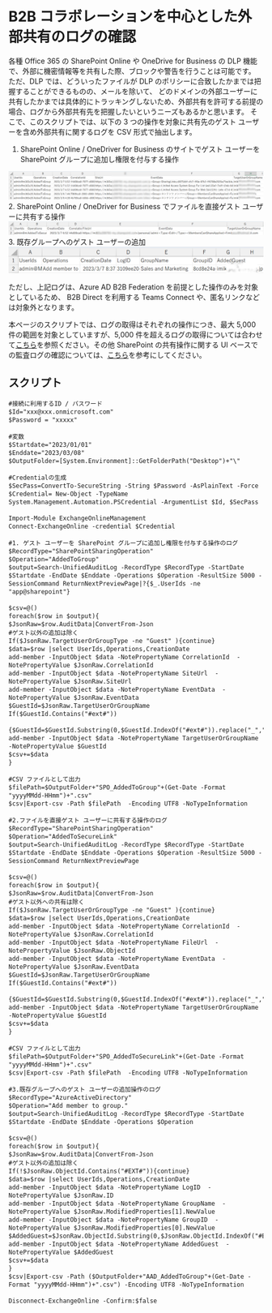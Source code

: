 # B2B コラボレーションを中心とした外部共有のログの確認
各種 Office 365 の SharePoint Online や OneDrive for Business の DLP 機能で、外部に機密情報等を共有した際、ブロックや警告を行うことは可能です。
ただ、DLP では、どういったファイルが DLP のポリシーに合致したかまでは把握することができるものの、メールを除いて、
どのドメインの外部ユーザーに共有したかまでは具体的にトラッキングしないため、外部共有を許可する前提の場合、ログから外部共有先を把握したいというニーズもあるかと思います。
そこで、このスクリプトでは、以下の 3 つの操作を対象に共有先のゲスト ユーザーを含め外部共有に関するログを CSV 形式で抽出します。
1. SharePoint Online / OneDriver for Business のサイトでゲスト ユーザーを SharePoint グループに追加し権限を付与する操作
<img src="https://github.com/YoshihiroIchinose/E5Comp/blob/main/img/Log1.png">
2. SharePoint Online / OneDriver for Business でファイルを直接ゲスト ユーザーに共有する操作
<img src="https://github.com/YoshihiroIchinose/E5Comp/blob/main/img/Log2.png">
3. 既存グループへのゲスト ユーザーの追加
<img src="https://github.com/YoshihiroIchinose/E5Comp/blob/main/img/Log3.png">

ただし、上記ログは、Azure AD B2B Federation を前提とした操作のみを対象としているため、
B2B Direct を利用する Teams Connect や、匿名リンクなどは対象外となります。

本ページのスクリプトでは、ログの取得はそれぞれの操作につき、最大 5,000 件の範囲を対象としていますが、5,000 件を超えるログの取得については合わせて[こちら](https://github.com/YoshihiroIchinose/E5Comp/blob/main/Office365Audit.md)を参照ください。その他 SharePoint の共有操作に関する UI ベースでの監査ログの確認については、[こちら](https://learn.microsoft.com/ja-jp/microsoft-365/compliance/audit-log-sharing?view=o365-worldwide)を参考にしてください。
## スクリプト
```
#接続に利用するID / パスワード
$Id="xxx@xxx.onmicrosoft.com"
$Password = "xxxxx"

#変数
$Startdate="2023/01/01"
$Enddate="2023/03/08"
$OutputFolder=[System.Environment]::GetFolderPath("Desktop")+"\"

#Credentialの生成
$SecPass=ConvertTo-SecureString -String $Password -AsPlainText -Force
$Credential= New-Object -TypeName System.Management.Automation.PSCredential -ArgumentList $Id, $SecPass

Import-Module ExchangeOnlineManagement
Connect-ExchangeOnline -credential $Credential

#1. ゲスト ユーザーを SharePoint グループに追加し権限を付与する操作のログ
$RecordType="SharePointSharingOperation"
$Operation="AddedToGroup"
$output=Search-UnifiedAuditLog -RecordType $RecordType -StartDate $Startdate -EndDate $Enddate -Operations $Operation -ResultSize 5000 -SessionCommand ReturnNextPreviewPage|?{$_.UserIds -ne "app@sharepoint"}

$csv=@()
foreach($row in $output){
$JsonRaw=$row.AuditData|ConvertFrom-Json
#ゲスト以外の追加は除く
If($JsonRaw.TargetUserOrGroupType -ne "Guest" ){continue}
$data=$row |select UserIds,Operations,CreationDate
add-member -InputObject $data -NotePropertyName CorrelationId  -NotePropertyValue $JsonRaw.CorrelationId
add-member -InputObject $data -NotePropertyName SiteUrl  -NotePropertyValue $JsonRaw.SiteUrl
add-member -InputObject $data -NotePropertyName EventData  -NotePropertyValue $JsonRaw.EventData
$GuestId=$JsonRaw.TargetUserOrGroupName
If($GuestId.Contains("#ext#"))
	{$GuestId=$GuestId.Substring(0,$GuestId.IndexOf("#ext#")).replace("_","@")}
add-member -InputObject $data -NotePropertyName TargetUserOrGroupName  -NotePropertyValue $GuestId
$csv+=$data
}

#CSV ファイルとして出力
$filePath=$OutputFolder+"SPO_AddedToGroup"+(Get-Date -Format "yyyyMMdd-HHmm")+".csv"
$csv|Export-csv -Path $filePath  -Encoding UTF8 -NoTypeInformation

#2.ファイルを直接ゲスト ユーザーに共有する操作のログ
$RecordType="SharePointSharingOperation"
$Operation="AddedToSecureLink"
$output=Search-UnifiedAuditLog -RecordType $RecordType -StartDate $Startdate -EndDate $Enddate -Operations $Operation -ResultSize 5000 -SessionCommand ReturnNextPreviewPage

$csv=@()
foreach($row in $output){
$JsonRaw=$row.AuditData|ConvertFrom-Json
#ゲスト以外への共有は除く
If($JsonRaw.TargetUserOrGroupType -ne "Guest" ){continue}
$data=$row |select UserIds,Operations,CreationDate
add-member -InputObject $data -NotePropertyName CorrelationId  -NotePropertyValue $JsonRaw.CorrelationId
add-member -InputObject $data -NotePropertyName FileUrl  -NotePropertyValue $JsonRaw.ObjectId
add-member -InputObject $data -NotePropertyName EventData  -NotePropertyValue $JsonRaw.EventData
$GuestId=$JsonRaw.TargetUserOrGroupName
If($GuestId.Contains("#ext#"))
	{$GuestId=$GuestId.Substring(0,$GuestId.IndexOf("#ext#")).replace("_","@")}
add-member -InputObject $data -NotePropertyName TargetUserOrGroupName  -NotePropertyValue $GuestId
$csv+=$data
}

#CSV ファイルとして出力
$filePath=$OutputFolder+"SPO_AddedToSecureLink"+(Get-Date -Format "yyyyMMdd-HHmm")+".csv"
$csv|Export-csv -Path $filePath  -Encoding UTF8 -NoTypeInformation

#3.既存グループへのゲスト ユーザーの追加操作のログ
$RecordType="AzureActiveDirectory"
$Operation="Add member to group."
$output=Search-UnifiedAuditLog -RecordType $RecordType -StartDate $Startdate -EndDate $Enddate -Operations $Operation

$csv=@()
foreach($row in $output){
$JsonRaw=$row.AuditData|ConvertFrom-Json
#ゲスト以外の追加は除く
If(!$JsonRaw.ObjectId.Contains("#EXT#")){continue}
$data=$row |select UserIds,Operations,CreationDate
add-member -InputObject $data -NotePropertyName LogID  -NotePropertyValue $JsonRaw.ID
add-member -InputObject $data -NotePropertyName GroupName  -NotePropertyValue $JsonRaw.ModifiedProperties[1].NewValue
add-member -InputObject $data -NotePropertyName GroupID  -NotePropertyValue $JsonRaw.ModifiedProperties[0].NewValue
$AddedGuest=$JsonRaw.ObjectId.Substring(0,$JsonRaw.ObjectId.IndexOf("#EXT#")).replace("_","@")
add-member -InputObject $data -NotePropertyName AddedGuest  -NotePropertyValue $AddedGuest
$csv+=$data
}
$csv|Export-csv -Path ($OutputFolder+"AAD_AddedToGroup"+(Get-Date -Format "yyyyMMdd-HHmm")+".csv") -Encoding UTF8 -NoTypeInformation

Disconnect-ExchangeOnline -Confirm:$false
```
